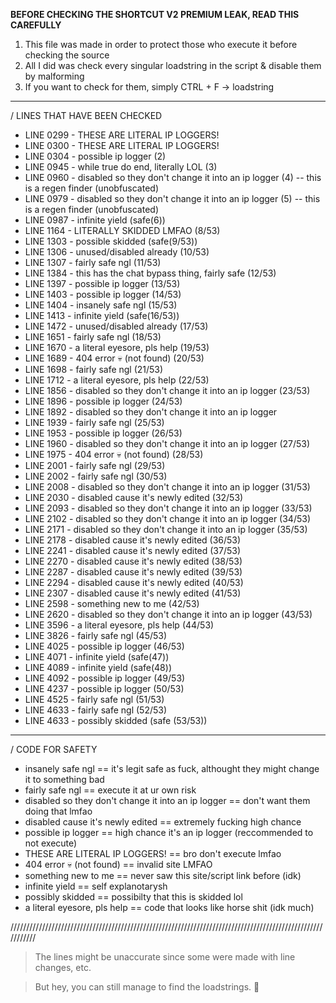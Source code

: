**BEFORE CHECKING THE SHORTCUT V2 PREMIUM LEAK, READ THIS CAREFULLY**

1.  This file was made in order to protect those who execute it before checking the source
2.  All I did was check every singular loadstring in the script & disable them by malforming
3.  If you want to check for them, simply CTRL + F -> loadstring

-----------------------------------------------------------------------------------------------------------

/ LINES THAT HAVE BEEN CHECKED

- LINE 0299 - THESE ARE LITERAL IP LOGGERS!
- LINE 0300 - THESE ARE LITERAL IP LOGGERS!
- LINE 0304 - possible ip logger (2)
- LINE 0945 - while true do end, literally LOL (3)
- LINE 0960 - disabled so they don't change it into an ip logger (4) -- this is a regen finder (unobfuscated)
- LINE 0979 - disabled so they don't change it into an ip logger (5) -- this is a regen finder (unobfuscated)
- LINE 0987 - infinite yield (safe(6))
- LINE 1164 - LITERALLY SKIDDED LMFAO (8/53)
- LINE 1303 - possible skidded (safe(9/53))
- LINE 1306 - unused/disabled already (10/53)
- LINE 1307 - fairly safe ngl (11/53)
- LINE 1384 - this has the chat bypass thing, fairly safe (12/53)
- LINE 1397 - possible ip logger (13/53)
- LINE 1403 - possible ip logger (14/53)
- LINE 1404 - insanely safe ngl (15/53)
- LINE 1413 - infinite yield (safe(16/53))
- LINE 1472 - unused/disabled already (17/53)
- LINE 1651 - fairly safe ngl (18/53)
- LINE 1670 - a literal eyesore, pls help (19/53)
- LINE 1689 - 404 error :skull: (not found) (20/53)
- LINE 1698 - fairly safe ngl (21/53)
- LINE 1712 - a literal eyesore, pls help (22/53)
- LINE 1856 - disabled so they don't change it into an ip logger (23/53)
- LINE 1896 - possible ip logger (24/53)
- LINE 1892 - disabled so they don't change it into an ip logger
- LINE 1939 - fairly safe ngl (25/53)
- LINE 1953 - possible ip logger (26/53)
- LINE 1960 - disabled so they don't change it into an ip logger (27/53)
- LINE 1975 - 404 error :skull: (not found) (28/53)
- LINE 2001 - fairly safe ngl (29/53)
- LINE 2002 - fairly safe ngl (30/53)
- LINE 2008 - disabled so they don't change it into an ip logger (31/53)
- LINE 2030 - disabled cause it's newly edited (32/53)
- LINE 2093 - disabled so they don't change it into an ip logger (33/53)
- LINE 2102 - disabled so they don't change it into an ip logger (34/53)
- LINE 2171 - disabled so they don't change it into an ip logger (35/53)
- LINE 2178 - disabled cause it's newly edited (36/53)
- LINE 2241 - disabled cause it's newly edited (37/53)
- LINE 2270 - disabled cause it's newly edited (38/53)
- LINE 2287 - disabled cause it's newly edited (39/53)
- LINE 2294 - disabled cause it's newly edited (40/53)
- LINE 2307 - disabled cause it's newly edited (41/53)
- LINE 2598 - something new to me (42/53)
- LINE 2620 - disabled so they don't change it into an ip logger (43/53)
- LINE 3596 - a literal eyesore, pls help (44/53)
- LINE 3826 - fairly safe ngl (45/53)
- LINE 4025 - possible ip logger (46/53)
- LINE 4071 - infinite yield (safe(47))
- LINE 4089 - infinite yield (safe(48))
- LINE 4092 - possible ip logger (49/53)
- LINE 4237 - possible ip logger (50/53)
- LINE 4525 - fairly safe ngl (51/53)
- LINE 4633 - fairly safe ngl (52/53)
- LINE 4633 - possibly skidded (safe (53/53)) 

-----------------------------------------------------------------------------------------------------------

/ CODE FOR SAFETY

- insanely safe ngl == it's legit safe as fuck, althought they might change it to something bad
- fairly safe ngl == execute it at ur own risk
- disabled so they don't change it into an ip logger == don't want them doing that lmfao
- disabled cause it's newly edited == extremely fucking high chance
- possible ip logger == high chance it's an ip logger (reccommended to not execute)
- THESE ARE LITERAL IP LOGGERS! == bro don't execute lmfao
- 404 error :skull: (not found) == invalid site LMFAO
- something new to me == never saw this site/script link before (idk)
- infinite yield == self explanotarysh
- possibly skidded == possibilty that this is skidded lol
- a literal eyesore, pls help == code that looks like horse shit (idk much)

///////////////////////////////////////////////////////////////////////////////////////////////////////////

> The lines might be unaccurate since some were made with line changes, etc.

> But hey, you can still manage to find the loadstrings. :troll:
